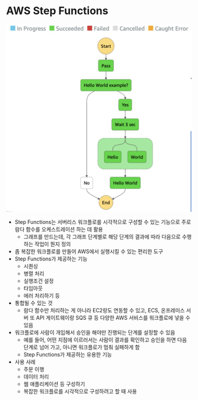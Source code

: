 # AWS Step Functions

![step](https://github.com/seungwonbased/TIL/blob/main/AWS/assets/step1.png)

- Step Functions는 서버리스 워크플로를 시각적으로 구성할 수 있는 기능으로 주로 람다 함수를 오케스트레이션 하는 데 활용
	- 그래프를 만드는데, 각 그래프 단계별로 해당 단계의 결과에 따라 다음으로 수행하는 작업이 뭔지 정의
- 좀 복잡한 워크플로를 만들어 AWS에서 실행시킬 수 있는 편리한 도구
- Step Functions가 제공하는 기능
	- 시퀀싱
	- 병렬 처리
	- 실행조건 설정
	- 타임아웃
	- 에러 처리하기 등
- 통합될 수 있는 것
	- 람다 함수만 처리하는 게 아니라 EC2랑도 연동할 수 있고, ECS, 온프레미스 서버 또 API 게이트웨이랑 SQS 큐 등 다양한 AWS 서비스를 워크플로에 넣을 수 있음
- 워크플로에 사람이 개입해서 승인을 해야만 진행되는 단계를 설정할 수 있음
	- 예를 들어, 어떤 지점에 이르러서는 사람이 결과를 확인하고 승인을 하면 다음 단계로 넘어 가고, 아니면 워크플로가 멈춰 실패하게 함
	- Step Functions가 제공하는 유용한 기능
- 사용 사례
	- 주문 이행
	- 데이터 처리
	- 웹 애플리케이션 등 구성하기
	- 복잡한 워크플로를 시각적으로 구성하려고 할 때 사용
 